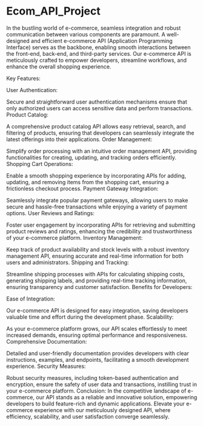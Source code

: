 # Ecom_API_Project
In the bustling world of e-commerce, seamless integration and robust communication between various components are paramount. A well-designed and efficient e-commerce API (Application Programming Interface) serves as the backbone, enabling smooth interactions between the front-end, back-end, and third-party services. Our e-commerce API is meticulously crafted to empower developers, streamline workflows, and enhance the overall shopping experience.

Key Features:

User Authentication:

Secure and straightforward user authentication mechanisms ensure that only authorized users can access sensitive data and perform transactions.
Product Catalog:

A comprehensive product catalog API allows easy retrieval, search, and filtering of products, ensuring that developers can seamlessly integrate the latest offerings into their applications.
Order Management:

Simplify order processing with an intuitive order management API, providing functionalities for creating, updating, and tracking orders efficiently.
Shopping Cart Operations:

Enable a smooth shopping experience by incorporating APIs for adding, updating, and removing items from the shopping cart, ensuring a frictionless checkout process.
Payment Gateway Integration:

Seamlessly integrate popular payment gateways, allowing users to make secure and hassle-free transactions while enjoying a variety of payment options.
User Reviews and Ratings:

Foster user engagement by incorporating APIs for retrieving and submitting product reviews and ratings, enhancing the credibility and trustworthiness of your e-commerce platform.
Inventory Management:

Keep track of product availability and stock levels with a robust inventory management API, ensuring accurate and real-time information for both users and administrators.
Shipping and Tracking:

Streamline shipping processes with APIs for calculating shipping costs, generating shipping labels, and providing real-time tracking information, ensuring transparency and customer satisfaction.
Benefits for Developers:

Ease of Integration:

Our e-commerce API is designed for easy integration, saving developers valuable time and effort during the development phase.
Scalability:

As your e-commerce platform grows, our API scales effortlessly to meet increased demands, ensuring optimal performance and responsiveness.
Comprehensive Documentation:

Detailed and user-friendly documentation provides developers with clear instructions, examples, and endpoints, facilitating a smooth development experience.
Security Measures:

Robust security measures, including token-based authentication and encryption, ensure the safety of user data and transactions, instilling trust in your e-commerce platform.
Conclusion:
In the competitive landscape of e-commerce, our API stands as a reliable and innovative solution, empowering developers to build feature-rich and dynamic applications. Elevate your e-commerce experience with our meticulously designed API, where efficiency, scalability, and user satisfaction converge seamlessly.
